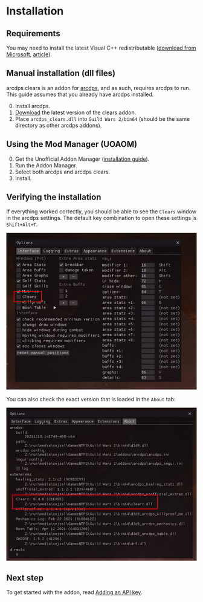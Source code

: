# Installation

## Requirements
You may need to install the latest Visual C++ redistributable ([download from Microsoft](https://aka.ms/vs/17/release/vc_redist.x64.exe), [article](https://docs.microsoft.com/en-us/cpp/windows/latest-supported-vc-redist)).

## Manual installation (dll files)

arcdps clears is an addon for [arcdps](https://www.deltaconnected.com/arcdps/),
and as such, requires arcdps to run. This guide assumes that you already have
arcdps installed.

0. Install arcdps.
1. [Download](https://gw2scratch.com/tools/arcdps-clears) the latest version of the clears addon.
1. Place `arcdps_clears.dll` into `Guild Wars 2/bin64` (should be the same directory as other arcdps addons).

## Using the Mod Manager (UOAOM)

0. Get the Unofficial Addon Manager ([installation guide](https://github.com/gw2-addon-loader/GW2-Addon-Manager/wiki)).
1. Run the Addon Manager.
1. Select both arcdps and arcdps clears.
1. Install.

## Verifying the installation

If everything worked correctly, you should be able to see the `Clears` window in the arcdps settings. The default key combination to open these settings is `Shift+Alt+T`.

![Window option](../img/window-option.png)

You can also check the exact version that is loaded in the `About` tab:

![Window option](../img/about-version.png)

## Next step
To get started with the addon, read [Adding an API key](./api-keys.md).
